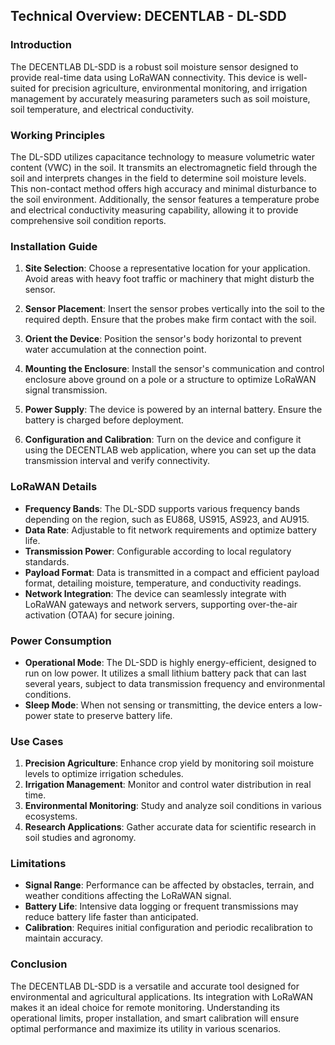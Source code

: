 ## Technical Overview: DECENTLAB - DL-SDD

### Introduction
The DECENTLAB DL-SDD is a robust soil moisture sensor designed to provide real-time data using LoRaWAN connectivity. This device is well-suited for precision agriculture, environmental monitoring, and irrigation management by accurately measuring parameters such as soil moisture, soil temperature, and electrical conductivity.

### Working Principles
The DL-SDD utilizes capacitance technology to measure volumetric water content (VWC) in the soil. It transmits an electromagnetic field through the soil and interprets changes in the field to determine soil moisture levels. This non-contact method offers high accuracy and minimal disturbance to the soil environment. Additionally, the sensor features a temperature probe and electrical conductivity measuring capability, allowing it to provide comprehensive soil condition reports.

### Installation Guide
1. **Site Selection**: Choose a representative location for your application. Avoid areas with heavy foot traffic or machinery that might disturb the sensor.
   
2. **Sensor Placement**: Insert the sensor probes vertically into the soil to the required depth. Ensure that the probes make firm contact with the soil.
   
3. **Orient the Device**: Position the sensor's body horizontal to prevent water accumulation at the connection point.
   
4. **Mounting the Enclosure**: Install the sensor's communication and control enclosure above ground on a pole or a structure to optimize LoRaWAN signal transmission.
   
5. **Power Supply**: The device is powered by an internal battery. Ensure the battery is charged before deployment.

6. **Configuration and Calibration**: Turn on the device and configure it using the DECENTLAB web application, where you can set up the data transmission interval and verify connectivity.

### LoRaWAN Details
- **Frequency Bands**: The DL-SDD supports various frequency bands depending on the region, such as EU868, US915, AS923, and AU915.
- **Data Rate**: Adjustable to fit network requirements and optimize battery life.
- **Transmission Power**: Configurable according to local regulatory standards.
- **Payload Format**: Data is transmitted in a compact and efficient payload format, detailing moisture, temperature, and conductivity readings.
- **Network Integration**: The device can seamlessly integrate with LoRaWAN gateways and network servers, supporting over-the-air activation (OTAA) for secure joining.

### Power Consumption
- **Operational Mode**: The DL-SDD is highly energy-efficient, designed to run on low power. It utilizes a small lithium battery pack that can last several years, subject to data transmission frequency and environmental conditions.
- **Sleep Mode**: When not sensing or transmitting, the device enters a low-power state to preserve battery life.

### Use Cases
1. **Precision Agriculture**: Enhance crop yield by monitoring soil moisture levels to optimize irrigation schedules.
2. **Irrigation Management**: Monitor and control water distribution in real time.
3. **Environmental Monitoring**: Study and analyze soil conditions in various ecosystems.
4. **Research Applications**: Gather accurate data for scientific research in soil studies and agronomy.

### Limitations
- **Signal Range**: Performance can be affected by obstacles, terrain, and weather conditions affecting the LoRaWAN signal.
- **Battery Life**: Intensive data logging or frequent transmissions may reduce battery life faster than anticipated.
- **Calibration**: Requires initial configuration and periodic recalibration to maintain accuracy.

### Conclusion
The DECENTLAB DL-SDD is a versatile and accurate tool designed for environmental and agricultural applications. Its integration with LoRaWAN makes it an ideal choice for remote monitoring. Understanding its operational limits, proper installation, and smart calibration will ensure optimal performance and maximize its utility in various scenarios.